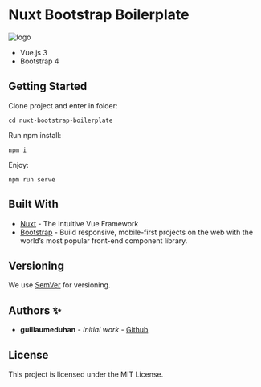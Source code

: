 # Nuxt Bootstrap Boilerplate

![logo](https://repository-images.githubusercontent.com/290322329/3c527880-e727-11ea-9754-011973b77949)

- Vue.js 3
- Bootstrap 4

## Getting Started

Clone project and enter in folder:

```
cd nuxt-bootstrap-boilerplate
```

Run npm install:

```
npm i
```

Enjoy:

```
npm run serve
```

## Built With

- [Nuxt](https://cli.vuejs.org/) - The Intuitive Vue Framework
- [Bootstrap](https://getbootstrap.com/) - Build responsive, mobile-first projects on the web with the world’s most popular front-end component library.

## Versioning

We use [SemVer](http://semver.org/) for versioning.

## Authors ✨

- **guillaumeduhan** - _Initial work_ - [Github](https://github.com/guillaumeduhan)

## License

This project is licensed under the MIT License.
